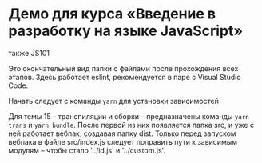 # Демо для курса «Введение в разработку на языке JavaScript»

также JS101

Это окончательный вид папки с файлами после прохождения всех этапов. Здесь работает eslint, рекомендуется в паре с Visual Studio Code.

Начать следует с команды ```yarn``` для установки зависимостей

Для темы 15 – транспиляции и сборки – предназначены команды ```yarn trans``` и ```yarn bundle```. После первой из них появляется папка src, и уже с ней работает вебпак, создавая папку dist. Только перед запуском вебпака в файле src/index.js следует поправить пути к зависимым модулям – чтобы стало '../id.js' и '../custom.js'.
